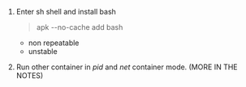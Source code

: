 1. Enter sh shell and install bash

   > apk --no-cache add bash

   - non repeatable
   - unstable

2. Run other container in _pid_ and _net_ container mode. 
(MORE IN THE NOTES)
